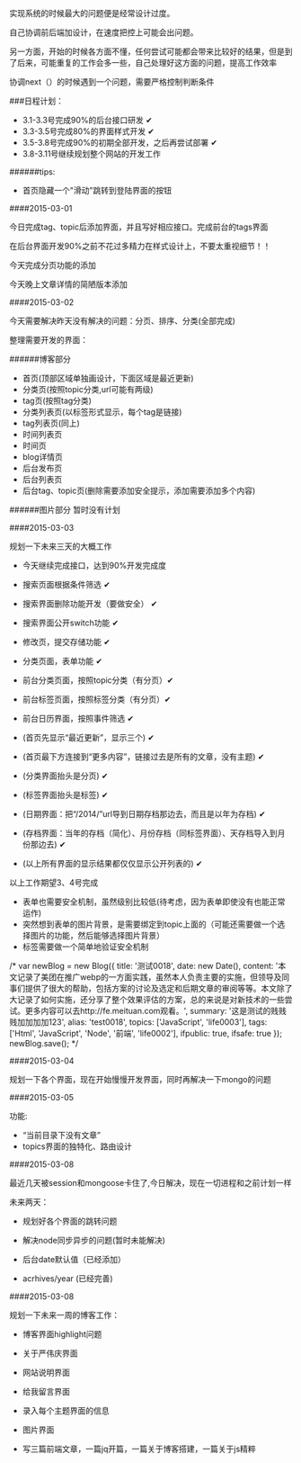 实现系统的时候最大的问题便是经常设计过度。

自己协调前后端加设计，在速度把控上可能会出问题。

另一方面，开始的时候各方面不懂，任何尝试可能都会带来比较好的结果，但是到了后来，可能重复的工作会多一些，自己处理好这方面的问题，提高工作效率

协调next（）的时候遇到一个问题，需要严格控制判断条件

###日程计划：

* 3.1-3.3号完成90%的后台接口研发  ✔
* 3.3-3.5号完成80%的界面样式开发  ✔
* 3.5-3.8号完成90%的初期全部开发，之后再尝试部署  ✔
* 3.8-3.11号继续规划整个网站的开发工作


######tips:

* 首页隐藏一个"滑动"跳转到登陆界面的按钮

####2015-03-01

今日完成tag、topic后添加界面，并且写好相应接口。完成前台的tags界面

在后台界面开发90%之前不花过多精力在样式设计上，不要太重视细节！！

今天完成分页功能的添加

今天晚上文章详情的简陋版本添加

####2015-03-02

今天需要解决昨天没有解决的问题：分页、排序、分类(全部完成)

整理需要开发的界面：

######博客部分

* 首页(顶部区域单独画设计，下面区域是最近更新)
* 分类页(按照topic分类,url可能有两级)
* tag页(按照tag分类)
* 分类列表页(以标签形式显示，每个tag是链接)
* tag列表页(同上)
* 时间列表页
* 时间页
* blog详情页
* 后台发布页
* 后台列表页
* 后台tag、topic页(删除需要添加安全提示，添加需要添加多个内容)

######图片部分
暂时没有计划

####2015-03-03

规划一下未来三天的大概工作

* 今天继续完成接口，达到90%开发完成度
* 搜索页面根据条件筛选  ✔
* 搜索界面删除功能开发（要做安全）  ✔
* 搜索界面公开switch功能  ✔
* 修改页，提交存储功能  ✔
* 分类页面，表单功能  ✔


* 前台分类页面，按照topic分类（有分页）✔
* 前台标签页面，按照标签分类（有分页）✔
* 前台日历界面，按照事件筛选 ✔

* (首页先显示“最近更新”，显示三个)  ✔
* (首页最下方连接到“更多内容”，链接过去是所有的文章，没有主题)  ✔
* (分类界面抬头是分页)  ✔
* (标签界面抬头是标签)  ✔
* (日期界面：把“/2014/”url导到日期存档那边去，而且是以年为存档) ✔
* (存档界面：当年的存档（简化）、月份存档（同标签界面）、天存档导入到月份那边去) ✔
* (以上所有界面的显示结果都仅仅显示公开列表的) ✔

以上工作期望3、4号完成

* 表单也需要安全机制，虽然级别比较低(待考虑，因为表单即使没有也能正常运作)
* 突然想到表单的图片背景，是需要绑定到topic上面的（可能还需要做一个选择图片的功能，然后能够选择图片背景）
* 标签需要做一个简单地验证安全机制

/*
var newBlog = new Blog({
    title: '测试0018',
    date: new Date(),
    content: '本文记录了美团在推广webp的一方面实践，虽然本人负责主要的实施，但领导及同事们提供了很大的帮助，包括方案的讨论及选定和后期文章的审阅等等。本文除了大记录了如何实施，还分享了整个效果评估的方案，总的来说是对新技术的一些尝试。更多内容可以去http://fe.meituan.com观看。',
    summary: '这是测试的贱贱贱加加加加123',
    alias: 'test0018',
    topics: ['JavaScript', 'life0003'],
    tags: ['Html', 'JavaScript', 'Node', '前端', 'life0002'],
    ifpublic: true,
    ifsafe: true
});
newBlog.save();
*/


####2015-03-04

规划一下各个界面，现在开始慢慢开发界面，同时再解决一下mongo的问题

####2015-03-05

功能:

* “当前目录下没有文章”
* topics界面的独特化、路由设计

####2015-03-08

最近几天被session和mongoose卡住了,今日解决，现在一切进程和之前计划一样

未来两天：

* 规划好各个界面的跳转问题

* 解决node同步异步的问题(暂时未能解决)

* 后台date默认值（已经添加）

* acrhives/year (已经完善)

####2015-03-08

规划一下未来一周的博客工作：

* 博客界面highlight问题
* 关于严伟庆界面
* 网站说明界面
* 给我留言界面
* 录入每个主题界面的信息
* 图片界面

* 写三篇前端文章，一篇jq开篇，一篇关于博客搭建，一篇关于js精粹


